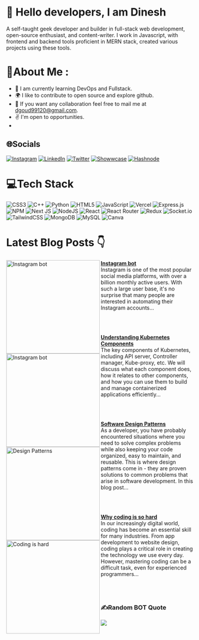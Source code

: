 # :wave: Hello <b>developers</b>, I am <b>Dinesh</b>

A self-taught geek developer and builder in full-stack web development, open-source enthusiast, and content-writer. I work in Javascript, with frontend and backend tools proficient in MERN stack, created various projects using these tools.
# 💫About Me :
- :seedling: I am currently learning DevOps and Fullstack.
- :earth_africa:		 I like to contribute to open source and explore github.
- :handshake: If you want any collaboration feel free to mail me at dgoud99120@gmail.com.
- :v: I'm open to opportunities.
-

## 🌐Socials
[![Instagram](https://img.shields.io/badge/Instagram-%23E4405F.svg?logo=Instagram&logoColor=white)](https://instagram.com/dineuwush__07) [![LinkedIn](https://img.shields.io/badge/LinkedIn-%230077B5.svg?logo=linkedin&logoColor=white)](https://www.linkedin.com/in/dinesh-goud-b-610283251/) [![Twitter](https://img.shields.io/badge/Twitter-%231DA1F2.svg?logo=Twitter&logoColor=white)](https://twitter.com/1js2002)  [![Showwcase](https://img.shields.io/badge/Showwcase-%231DA1F2.svg?logoColor=black)](https://www.showwcase.com/dgoud99120478) [![Hashnode](https://img.shields.io/badge/Hashnode-%231DA1F2.svg?logoColor=black)](https://realblogs.hashnode.dev/) 



# 💻Tech Stack
![CSS3](https://img.shields.io/badge/css3-%231572B6.svg?style=for-the-badge&logo=css3&logoColor=white) ![C++](https://img.shields.io/badge/c++-%2300599C.svg?style=for-the-badge&logo=c%2B%2B&logoColor=white) ![Python](https://img.shields.io/badge/python-3670A0?style=for-the-badge&logo=python&logoColor=ffdd54) ![HTML5](https://img.shields.io/badge/html5-%23E34F26.svg?style=for-the-badge&logo=html5&logoColor=white) ![JavaScript](https://img.shields.io/badge/javascript-%23323330.svg?style=for-the-badge&logo=javascript&logoColor=%23F7DF1E) 	![Vercel](https://img.shields.io/badge/vercel-%23000000.svg?style=for-the-badge&logo=vercel&logoColor=white) ![Express.js](https://img.shields.io/badge/express.js-%23404d59.svg?style=for-the-badge&logo=express&logoColor=%2361DAFB)  ![NPM](https://img.shields.io/badge/NPM-%23000000.svg?style=for-the-badge&logo=npm&logoColor=white) ![Next JS](https://img.shields.io/badge/Next-black?style=for-the-badge&logo=next.js&logoColor=white) ![NodeJS](https://img.shields.io/badge/node.js-6DA55F?style=for-the-badge&logo=node.js&logoColor=white) ![React](https://img.shields.io/badge/react-%2320232a.svg?style=for-the-badge&logo=react&logoColor=%2361DAFB)  ![React Router](https://img.shields.io/badge/React_Router-CA4245?style=for-the-badge&logo=react-router&logoColor=white) ![Redux](https://img.shields.io/badge/redux-%23593d88.svg?style=for-the-badge&logo=redux&logoColor=white) ![Socket.io](https://img.shields.io/badge/Socket.io-black?style=for-the-badge&logo=socket.io&badgeColor=010101) ![TailwindCSS](https://img.shields.io/badge/tailwindcss-%2338B2AC.svg?style=for-the-badge&logo=tailwind-css&logoColor=white) ![MongoDB](https://img.shields.io/badge/MongoDB-%234ea94b.svg?style=for-the-badge&logo=mongodb&logoColor=white) ![MySQL](https://img.shields.io/badge/mysql-%2300f.svg?style=for-the-badge&logo=mysql&logoColor=white) ![Canva](https://img.shields.io/badge/Canva-%2300C4CC.svg?style=for-the-badge&logo=Canva&logoColor=white) 	

# Latest Blog Posts 👇
<!-- HASHNODE_BLOG:START -->
<p align="left">
<a href="https://realblogs.hashnode.dev/automate-your-instagram-activity-a-step-by-step-guide-to-creating-a-bot-with-selenium-javascript" title="Instagram Bot"><img src="https://cdn.hashnode.com/res/hashnode/image/stock/unsplash/fmqhTMu4IVU/upload/cc6658a008e3abc78584c2cf32fd269f.jpeg?w=1600&h=840&fit=crop&crop=entropy&auto=compress,format&format=webp" alt="Instagram bot" width="250px" align="left" /></a>
<a href="https://realblogs.hashnode.dev/automate-your-instagram-activity-a-step-by-step-guide-to-creating-a-bot-with-selenium-javascript" title=" Instagram bot"><strong>Instagram bot</strong></a>
<br/>Instagram is one of the most popular social media platforms, with over a billion monthly active users. With such a large user base, it's no surprise that many people are interested in automating their Instagram accounts...
 </p> <br/> <br/>
 <p align="left">
<a href="https://realblogs.hashnode.dev/understanding-kubernetes-components-api-server-kubelet-and-more" title="Understanding Kubernetes Components"><img src="https://cdn.hashnode.com/res/hashnode/image/upload/v1682148147096/8e6622b1-774e-4971-8718-adc34d2582a0.png?w=1600&h=840&fit=crop&crop=entropy&auto=compress,format&format=webp" alt="Instagram bot" width="250px" align="left" /></a>
<a href="https://realblogs.hashnode.dev/understanding-kubernetes-components-api-server-kubelet-and-more" title="Understanding Kubernetes Components"><strong>Understanding Kubernetes Components</strong></a>
<br/> The key components of Kubernetes, including API server, Controller manager, Kube-proxy, etc. We will discuss what each component does, how it relates to other components, and how you can use them to build and manage containerized applications efficiently...
 </p> <br/> <br/>

 <p align="left">
 <a href="https://realblogs.hashnode.dev/exploring-design-patterns-factory-builder-and-singleton-patterns" title="Software Desgin Patterns"><img src="https://cdn.hashnode.com/res/hashnode/image/upload/v1681665324930/94463e2a-1466-48ce-bb74-1288a54f1df0.png?w=1600&h=840&fit=crop&crop=entropy&auto=compress,format&format=webp" alt="Design Patterns" width="250px" align="left" /></a>
<a href="https://realblogs.hashnode.dev/exploring-design-patterns-factory-builder-and-singleton-patterns" title="Software Design Patterns"><strong>Software Design Patterns</strong></a>
<br/> As a developer, you have probably encountered situations where you need to solve complex problems while also keeping your code organized, easy to maintain, and reusable. This is where design patterns come in - they are proven solutions to common problems that arise in software development. In this blog post... </p> <br/> <br/>
<p align="left">
<a href="https://realblogs.hashnode.dev/why-coding-is-so-hard" title="Why coding is so hard"><img src="https://cdn.hashnode.com/res/hashnode/image/stock/unsplash/dYEuFB8KQJk/upload/da8d5e0d051b2e28b454acf3de7862a2.jpeg?w=1600&h=840&fit=crop&crop=entropy&auto=compress,format&format=webp" alt="Coding is hard" width="250px" align="left" /></a>
<a href="https://realblogs.hashnode.dev/why-coding-is-so-hard" title="Why coding is so hard"><strong>Why coding is so hard</strong></a>
<br/> In our increasingly digital world, coding has become an essential skill for many industries. From app development to website design, coding plays a critical role in creating the technology we use every day. However, mastering coding can be a difficult task, even for experienced programmers... </p> <br/> <br/>


<!-- HASHNODE_BLOG:END -->


### ✍️Random BOT Quote
![](https://quotes-github-readme.vercel.app/api?type=horizontal&theme=dark)


<!---

1js2002/1js2002 is a ✨ special ✨ repository because its `README.md` (this file) appears on your GitHub profile.
You can click the Preview link to take a look at your changes.
--->
